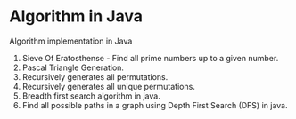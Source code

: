 # Algorithm in Java
Algorithm implementation in Java

1. Sieve Of Eratosthense - Find all prime numbers up to a given number. 
2. Pascal Triangle Generation.
3. Recursively generates all permutations.
4. Recursively generates all unique permutations.
5. Breadth first search algorithm in java.
6. Find all possible paths in a graph using Depth First Search (DFS) in java.

